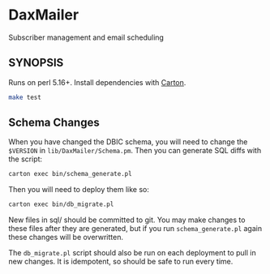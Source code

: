 # DaxMailer
Subscriber management and email scheduling

## SYNOPSIS

Runs on perl 5.16+. Install dependencies with [Carton](https://metacpan.org/pod/Carton).

```sh
make test
```

## Schema Changes

When you have changed the DBIC schema, you will need to change the `$VERSION` in `lib/DaxMailer/Schema.pm`.
Then you can generate SQL diffs with the script:

```bash
carton exec bin/schema_generate.pl
```

Then you will need to deploy them like so:

```bash
carton exec bin/db_migrate.pl
```

New files in sql/ should be committed to git. You may make changes to these files after they are generated,
but if you run `schema_generate.pl` again these changes will be overwritten.

The `db_migrate.pl` script should also be run on each deployment to pull in new changes.
It is idempotent, so should be safe to run every time.
